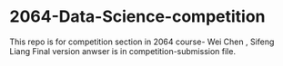 # 2064-Data-Science-competition
This repo is for competition section in 2064 course- Wei Chen , Sifeng Liang
Final version anwser is in competition-submission file.
